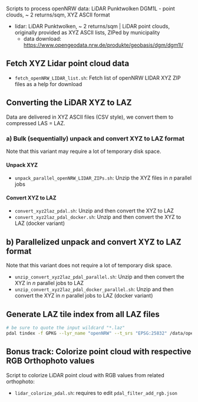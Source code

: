 Scripts to process openNRW data: LiDAR Punktwolken DGM1L - point clouds, ~ 2 returns/sqm, XYZ ASCII format

 * lidar: LiDAR Punktwolken, ~ 2 returns/sqm | LiDAR point clouds, originally provided as XYZ ASCII lists, ZIPed by municipality
     * data download: https://www.opengeodata.nrw.de/produkte/geobasis/dgm/dgm1l/

## Fetch XYZ Lidar point cloud data

 * `fetch_openNRW_LIDAR_list.sh`: Fetch list of openNRW LIDAR XYZ ZIP files as a help for download

## Converting the LiDAR XYZ to LAZ

Data are delivered in XYZ ASCII files (CSV style), we convert them to compressed LAS = LAZ.

### a) Bulk (sequentially) unpack and convert XYZ to LAZ format

Note that this variant may require a lot of temporary disk space.

#### Unpack XYZ

 * `unpack_parallel_openNRW_LIDAR_ZIPs.sh`: Unzip the XYZ files in *n* parallel jobs

#### Convert XYZ to LAZ

 * `convert_xyz2laz_pdal.sh`: Unzip and then convert the XYZ to LAZ
 * `convert_xyz2laz_pdal_docker.sh`: Unzip and then convert the XYZ to LAZ (docker variant)

## b) Parallelized unpack and convert XYZ to LAZ format

Note that this variant does not require a lot of temporary disk space.

 * `unzip_convert_xyz2laz_pdal_parallel.sh`: Unzip and then convert the XYZ in *n* parallel jobs to LAZ
 * `unzip_convert_xyz2laz_pdal_docker_parallel.sh`: Unzip and then convert the XYZ in *n* parallel jobs to LAZ (docker variant)

## Generate LAZ tile index from all LAZ files

```bash
# be sure to quote the input wildcard "*.laz"
pdal tindex -f GPKG --lyr_name "openNRW" --t_srs "EPSG:25832" /data/openNRW/lidar/openNRW_LiDAR_tileindex_files_${STADT}.gpkg "/data/openNRW/lidar/dom1l_05162024_Neuss_EPSG25832/*.laz"
```

## Bonus track: Colorize point cloud with respective RGB Orthophoto values

Script to colorize LiDAR point cloud with RGB values from related orthophoto:

 * `lidar_colorize_pdal.sh`: requires to edit `pdal_filter_add_rgb.json`

